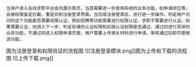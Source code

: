 	当用户进入在线求职平台会先展示首页，当其需要进一步使用系统的业务功能，如申请岗位等，会被权限鉴定拦截，重定向到注册登录界面。当完成注册登录后，进行进一步操作，判定用户访问的这个功能是否需要权限认证，例如招聘等功能需要进行权限认证，求职不需要进行认证。如果需要认证，则进入下一步，判定存储的认证权限和后端认证权限是否通过，通过则进行具体的业务功能，不通过则进入权限申请页面，用户需要上传相关材料进行申请，审核通过后即可使用该功能。
图为注册登录和权限验证的流程图
![[注册登录模块.png]]图为上传和下载的流程图
![[上传下载.png]]